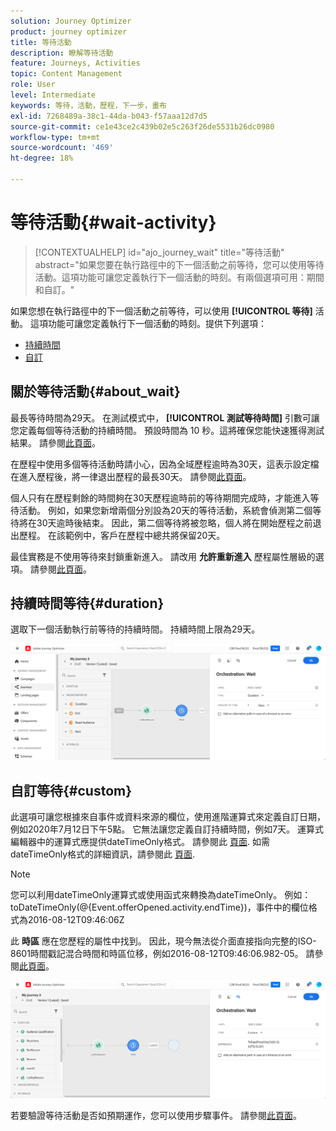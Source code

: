```yaml
---
solution: Journey Optimizer
product: journey optimizer
title: 等待活動
description: 瞭解等待活動
feature: Journeys, Activities
topic: Content Management
role: User
level: Intermediate
keywords: 等待，活動，歷程，下一步，畫布
exl-id: 7268489a-38c1-44da-b043-f57aaa12d7d5
source-git-commit: ce1e43ce2c439b02e5c263f26de5531b26dc0980
workflow-type: tm+mt
source-wordcount: '469'
ht-degree: 18%

---
```


# 等待活動{#wait-activity}

>[!CONTEXTUALHELP]
>id="ajo_journey_wait"
>title="等待活動"
>abstract="如果您要在執行路徑中的下一個活動之前等待，您可以使用等待活動。這項功能可讓您定義執行下一個活動的時刻。有兩個選項可用：期間和自訂。"

如果您想在執行路徑中的下一個活動之前等待，可以使用 **[!UICONTROL 等待]** 活動。 這項功能可讓您定義執行下一個活動的時刻。提供下列選項：

* [持續時間](#duration)
* [自訂](#custom)

<!--
* [Email send time optimization](#email_send_time_optimization)
* [Fixed date](#fixed_date) 
-->

## 關於等待活動{#about_wait}

最長等待時間為29天。 在測試模式中， **[!UICONTROL 測試等待時間]** 引數可讓您定義每個等待活動的持續時間。 預設時間為 10 秒。這將確保您能快速獲得測試結果。 請參閱[此頁面](../building-journeys/testing-the-journey.md)。

在歷程中使用多個等待活動時請小心，因為全域歷程逾時為30天，這表示設定檔在進入歷程後，將一律退出歷程的最長30天。 請參閱[此頁面](../building-journeys/journey-gs.md#global_timeout)。

個人只有在歷程剩餘的時間夠在30天歷程逾時前的等待期間完成時，才能進入等待活動。 例如，如果您新增兩個分別設為20天的等待活動，系統會偵測第二個等待將在30天逾時後結束。 因此，第二個等待將被忽略，個人將在開始歷程之前退出歷程。 在該範例中，客戶在歷程中總共將保留20天。

最佳實務是不使用等待來封鎖重新進入。 請改用 **允許重新進入** 歷程屬性層級的選項。 請參閱[此頁面](../building-journeys/journey-gs.md#entrance)。

## 持續時間等待{#duration}

選取下一個活動執行前等待的持續時間。 持續時間上限為29天。

![](assets/journey55.png)

<!--
## Fixed date wait{#fixed_date}

Select the date for the execution of the next activity.

![](assets/journey56.png)

-->

## 自訂等待{#custom}

此選項可讓您根據來自事件或資料來源的欄位，使用進階運算式來定義自訂日期，例如2020年7月12日下午5點。 它無法讓您定義自訂持續時間，例如7天。 運算式編輯器中的運算式應提供dateTimeOnly格式。 請參閱此 [頁面](expression/expressionadvanced.md). 如需dateTimeOnly格式的詳細資訊，請參閱此 [頁面](expression/data-types.md).

>[!NOTE]
>
>您可以利用dateTimeOnly運算式或使用函式來轉換為dateTimeOnly。 例如： toDateTimeOnly(@{Event.offerOpened.activity.endTime})，事件中的欄位格式為2016-08-12T09:46:06Z
>
>此 **時區** 應在您歷程的屬性中找到。 因此，現今無法從介面直接指向完整的ISO-8601時間戳記混合時間和時區位移，例如2016-08-12T09:46:06.982-05。 請參閱[此頁面](../building-journeys/timezone-management.md)。

![](assets/journey57.png)

若要驗證等待活動是否如預期運作，您可以使用步驟事件。 請參閱[此頁面](../reports/query-examples.md#common-queries)。

<!--## Email send time optimization{#email_send_time_optimization}

This type of wait uses a score calculated in Adobe Experience Platform. The score calculates the propensity to click or open an email in the future based on past behavior. Note that the algorithm calculating the score needs a certain amount of data to work. As a result, when it does not have enough data, the default wait time will apply. At publication time, you’ll be notified that the default time applies.

>[!NOTE]
>
>The first event of your journey must have a namespace.
>
>This capability is only available after an **[!UICONTROL Email]** activity. You need to have Adobe Campaign Standard.

1. In the **[!UICONTROL Amount of time]** field, define the number of hours to consider to optimize email sending.
1. In the **[!UICONTROL Optimization type]** field, choose if the optimization should increase clicks or opens.
1. In the **[!UICONTROL Default time]** field, define the default time to wait if the predictive send time score is not available.

    >[!NOTE]
    >
    >Note that the send time score can be unavailable because there is not enough data to perform the calculation. In this case, you will be informed, at publication time, that the default time applies.

![](assets/journey57bis.png)-->
